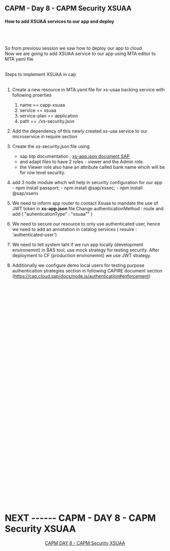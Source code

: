 ## CAPM - Day 8 - CAPM Security XSUAA 

#### How to add XSUAA services to our app and deploy 

</br>
</br>

So from previosu session we saw how to deploy our app to cloud 
</br> Now we are going to add XSUAA service to our app using MTA editor to MTA yaml file
</br>
</br>

Steps to implement XSUAA in cap 
</br>
</br>

1. Create a new resource in MTA.yaml file for xs-usaa backing service with following proerties 
	1. name == capp-xsuaa
	2. service == xsuaa
	3. service-plan == application
	4. path == ./xs-security.json

2. Add the dependency of this newly created xs-uaa service to our microservice in require section

3. Create the xs-security.json file using
   	- sap btp documentation : [xs-app.json document SAP](https://help.sap.com/docs/btp/sap-business-technology-platform/application-security-descriptor-configuration-syntax)
	- and adapt files to have 2 roles - viewer and the Admin role.
	- the Viewer role also have an attribute called bank name whcih will be for row level security.
	
5. add 3 node module which will help in security configuration for our app 
		- npm install passport; 
		- npm install @sap/xssec; 
		- npm install @sap/xsenv

6. We need to inform app router to contact Xsuaa to mandate the use of JWT token in <b> xs-app.json </b> file
   Change authenticationMethod : route and add ( "auhenticationType" : "xsuaa"" )

7. We need to secure our resource to only use authenticated user, hence we need to add an annotation in catalog services
   ( resuire : 'authenticated-user')

8. We need to tell system  taht if we run app locally (development environemnt) in BAS tool,
   use mock strategy for testing security. After deployment to CF (production environemnt) we use JWT strategy.

9. Additionally we configure demo local users for testing purpose authentication strategies section in following CAPIRE document section 
   (https://cap.cloud.sap/docs/node.js/authentication#enforcement)     
	

<!--

</br>
</br>

``` cds 
	


``` 

</br>
</br>
<img src="./files/capmd7-1.png" >
</br>
</br>

## MyService.js 
</br>
</br>

```js



```
</br>
<img src="./files/capmd7-2.png" >
</br>
</br>



<details>
<summary> <b> ALL CODE CHANGES - TODAY SESSION </b> </summary>
</br>
</br>

</br>
</br>

</br>
</br>
</details>


-->

</br>
</br>
</br>
</br>
</br>
</br>
</br>
</br>
</br>
</br>
</br>
</br>
</br>
</br>
</br>
</br>
</br>
</br>
</br>
</br>
</br>
</br>
</br>
</br>
</br>
</br>
</br>
</br>
</br>
</br>
</br>
</br>


</br>
</br>
</br>
</br>
</br>
</br>
</br>
</br>

# NEXT ------ CAPM - DAY 8 - CAPM Security XSUAA

<p align="center"> 
<a href="https://github.com/Octavius-Dante/Tetra_Proxima/tree/main/CAPM-DAY-8"> CAPM DAY 8 - CAPM Security XSUAA</a> 
</p>
